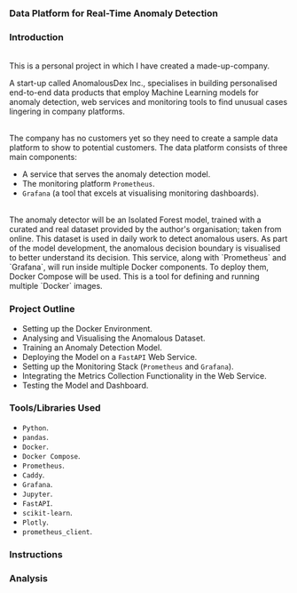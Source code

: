### Data Platform for Real-Time Anomaly Detection

### Introduction

<br>
This is a personal project in which I have created a made-up-company.
<br />

A start-up called AnomalousDex Inc., specialises in building personalised end-to-end data products
that employ Machine Learning models for anomaly detection, web services and monitoring tools to
find unusual cases lingering in company platforms.

<br>
The company has no customers yet so they need to create a sample data platform to show to
potential customers.
The data platform consists of three main components:
<br />

* A service that serves the anomaly detection model.
* The monitoring platform `Prometheus`.
* `Grafana` (a tool that excels at visualising monitoring dashboards).
  
<br>
The anomaly detector will be an Isolated Forest model, trained with a curated and real dataset provided
by the author's organisation; taken from online. This dataset is used in daily work to detect anomalous users.
As part of the model development, the anomalous decision boundary is visualised to better understand its decision.
This service, along with `Prometheus` and `Grafana`, will run inside multiple Docker components.
To deploy them, Docker Compose will be used. This is a tool for defining and running multiple `Docker` images.
<br />

### Project Outline

* Setting up the Docker Environment.
* Analysing and Visualising the Anomalous Dataset.
* Training an Anomaly Detection Model.
* Deploying the Model on a `FastAPI` Web Service.
* Setting up the Monitoring Stack (`Prometheus` and `Grafana`).
* Integrating the Metrics Collection Functionality in the Web Service.
* Testing the Model and Dashboard.

### Tools/Libraries Used

* `Python`.
* `pandas`.
* `Docker`.
* `Docker Compose`.
* `Prometheus`.
* `Caddy`.
* `Grafana`.
* `Jupyter`.
* `FastAPI`.
* `scikit-learn`.
* `Plotly`.
* `prometheus_client`.

### Instructions

### Analysis
